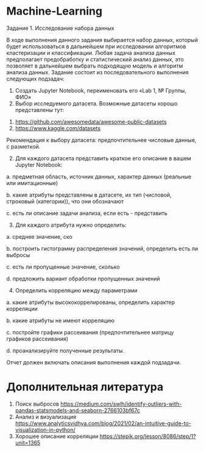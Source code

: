 # Machine-Learning

Задание 1. Исследование набора данных

В ходе выполнения данного задания выбирается набор данных, который будет использоваться в дальнейшем при исследовании алгоритмов кластеризации и классификации. 
Любая задача анализа данных предполагает предобработку и статистический анализ данных, это позволяет в дальнейшем выбрать подходящую модель и алгоритм анализа данных.
Задание состоит из последовательного выполнения следующих подзадач:
1. Создать Jupyter Notebook, переименовать его «Lab 1, № Группы, ФИО»
1. Выбор исследуемого датасета. 
Возможные датасеты хорошо представлены тут:
1) https://github.com/awesomedata/awesome-public-datasets
2) https://www.kaggle.com/datasets
   
Рекомендация к выбору датасета: предпочтительнее числовые данные, с разметкой.

2. Для каждого датасета представить краткое его описание в вашем Jupyter Notebook:
   
a.	предметная область, источник данных, характер данных (реальные или имитационные)

b.	какие атрибуты представлены в датасете, их тип (числовой, строковый (категории)), что они обозначают 

c.	есть ли описание задачи анализа, если есть - представить

3. Для каждого атрибута нужно определить:
   
a.	среднее значение, ско

b.	построить гистограмму распределения значений, определить есть ли выбросы 

c.	есть ли пропущенные значение, сколько

d.	предложить вариант обработки пропущенных значений

4. Определить корреляцию между параметрами
   
a.	какие атрибуты высококоррелированы, определить характер корреляции 

b.	какие атрибуты не имеют корреляцию

c.	постройте графики рассеивания (предпочтительнее матрицу графиков рассеивания)

d.	проанализируйте полученные результаты.

Отчет должен включать описания выполнения каждой подзадачи.

# Дополнительная литература
1)	Поиск выбросов https://medium.com/swlh/identify-outliers-with-pandas-statsmodels-and-seaborn-2766103bf67c
2)	Анализ и визуализация https://www.analyticsvidhya.com/blog/2021/02/an-intuitive-guide-to-visualization-in-python/ 
3)	Хорошее описание корреляции https://stepik.org/lesson/8086/step/1?unit=1365

